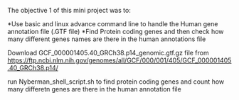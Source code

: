The objective 1 of this mini project was to:

*Use basic and linux advance command line to handle the Human gene annotation file (.GTF file)
*Find Protein coding genes and then check how many different genes names are there in the human annotations file

Download GCF_000001405.40_GRCh38.p14_genomic.gtf.gz file from https://ftp.ncbi.nlm.nih.gov/genomes/all/GCF/000/001/405/GCF_000001405.40_GRCh38.p14/

run Nyberman_shell_script.sh to find protein coding genes and count how many differetn genes are there in the human annotation file
